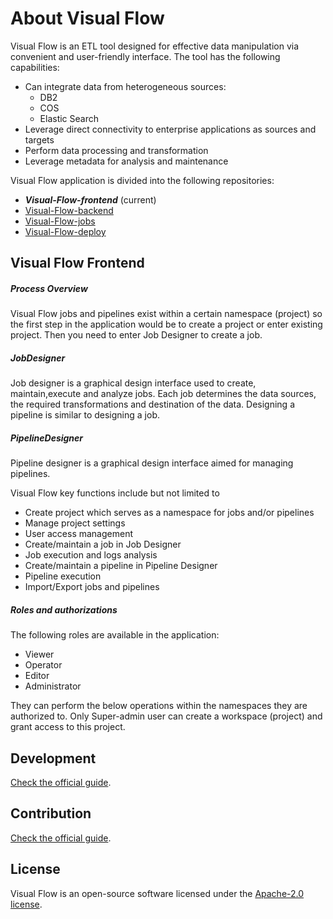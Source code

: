 # About Visual Flow
Visual Flow is an ETL tool designed for effective data manipulation via convenient and user-friendly interface. The tool has the following capabilities:
- Can integrate data from heterogeneous sources:
    - DB2
    - COS
    - Elastic Search
- Leverage direct connectivity to enterprise applications as sources and targets
- Perform data processing and transformation
- Leverage metadata for analysis and maintenance

Visual Flow application is divided into the following repositories:
- _**Visual-Flow-frontend**_ (current)
- [Visual-Flow-backend](https://github.com/ibagomel/Visual-Flow-backend)
- [Visual-Flow-jobs](https://github.com/ibagomel/Visual-Flow-jobs)
- [Visual-Flow-deploy](https://github.com/ibagomel/Visual-Flow-deploy)

## Visual Flow Frontend
##### Process Overview

Visual Flow jobs and pipelines exist within a certain namespace (project) so the first step in the application would be to create a project or enter existing project. Then you need to enter Job Designer to create a job.

##### JobDesigner

Job designer is a graphical design interface used to create, maintain,execute and analyze jobs. Each job determines the data sources, the required transformations and destination of the data.
Designing a pipeline is similar to designing a job.

##### PipelineDesigner

Pipeline designer is a graphical design interface aimed for managing pipelines.

Visual Flow key functions include but not limited to 
- Create project which serves as a namespace for jobs and/or pipelines
- Manage project settings
- User access management
- Create/maintain a job in Job Designer
- Job execution and logs analysis
- Create/maintain a pipeline in Pipeline Designer
- Pipeline execution
- Import/Export jobs and pipelines

##### Roles and authorizations

The following roles are available in the application:
- Viewer
- Operator
- Editor
- Administrator

They can perform the below operations within the namespaces they are authorized to.
Only Super-admin user can create a workspace (project) and grant access to this project.

## Development
[Check the official guide](./DEVELOPMENT.md).

## Contribution
[Check the official guide](https://github.com/ibagomel/Visual-Flow/blob/main/CONTRIBUTING.md).

## License
Visual Flow is an open-source software licensed under the [Apache-2.0 license](./LICENSE).
